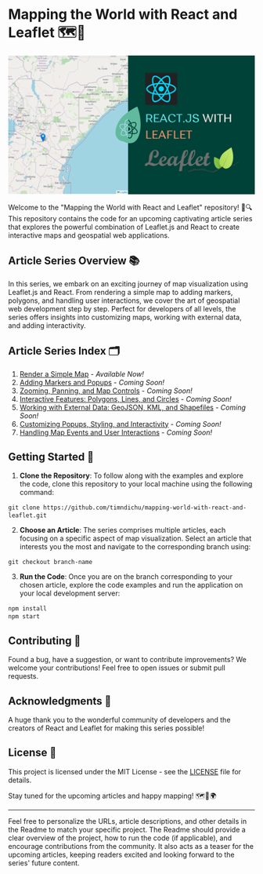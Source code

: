 # Mapping the World with React and Leaflet 🗺️🌿

![Leaflet with React](banner.png)

Welcome to the "Mapping the World with React and Leaflet" repository! 🚀🔍 This repository contains the code for an upcoming captivating article series that explores the powerful combination of Leaflet.js and React to create interactive maps and geospatial web applications.

## Article Series Overview 📚

In this series, we embark on an exciting journey of map visualization using Leaflet.js and React. From rendering a simple map to adding markers, polygons, and handling user interactions, we cover the art of geospatial web development step by step. Perfect for developers of all levels, the series offers insights into customizing maps, working with external data, and adding interactivity.

## Article Series Index 🗂️

1. [Render a Simple Map](https://dev.to/timndichu/getting-started-with-leafletjs-and-react-rendering-a-simple-map-347j) - *Available Now!*
2. [Adding Markers and Popups](https://dev.to/timndichu) - *Coming Soon!*
3. [Zooming, Panning, and Map Controls](https://dev.to/timndichu) - *Coming Soon!*
4. [Interactive Features: Polygons, Lines, and Circles](https://dev.to/timndichu) - *Coming Soon!*
5. [Working with External Data: GeoJSON, KML, and Shapefiles](https://dev.to/timndichu) - *Coming Soon!*
6. [Customizing Popups, Styling, and Interactivity](https://dev.to/timndichu) - *Coming Soon!*
7. [Handling Map Events and User Interactions](https://dev.to/timndichu) - *Coming Soon!*

## Getting Started 🚀

1. **Clone the Repository**: To follow along with the examples and explore the code, clone this repository to your local machine using the following command:

```
git clone https://github.com/timndichu/mapping-world-with-react-and-leaflet.git
```

2. **Choose an Article**: The series comprises multiple articles, each focusing on a specific aspect of map visualization. Select an article that interests you the most and navigate to the corresponding branch using:

```
git checkout branch-name
```

3. **Run the Code**: Once you are on the branch corresponding to your chosen article, explore the code examples and run the application on your local development server:

```
npm install
npm start
```

## Contributing 🤝

Found a bug, have a suggestion, or want to contribute improvements? We welcome your contributions! Feel free to open issues or submit pull requests.

## Acknowledgments 🙏

A huge thank you to the wonderful community of developers and the creators of React and Leaflet for making this series possible!

## License 📜

This project is licensed under the MIT License - see the [LICENSE](https://example.com/LICENSE) file for details.

Stay tuned for the upcoming articles and happy mapping! 🗺️🌿🌍

---

Feel free to personalize the URLs, article descriptions, and other details in the Readme to match your specific project. The Readme should provide a clear overview of the project, how to run the code (if applicable), and encourage contributions from the community. It also acts as a teaser for the upcoming articles, keeping readers excited and looking forward to the series' future content.
